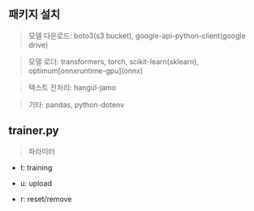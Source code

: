 ## 패키지 설치

> 모델 다운로드: boto3(s3 bucket), google-api-python-client(google drive)

> 모델 로더: transformers, torch, scikit-learn(sklearn), optimum[onnxruntime-gpu]\(onnx)

> 텍스트 전처리: hangul-jamo

> 기타: pandas, python-dotenv

## trainer.py

> 파라미터

- t: training

- u: upload

- r: reset/remove

